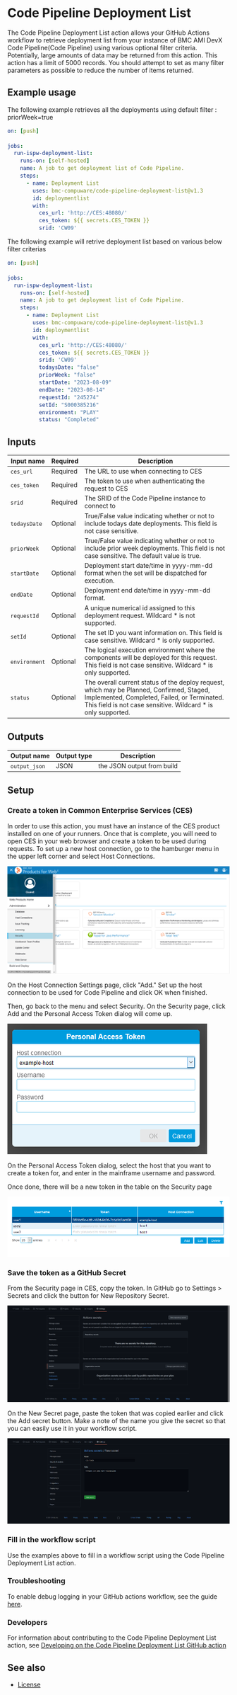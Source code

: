 # Code Pipeline Deployment List

The Code Pipeline Deployment List action allows your GitHub Actions workflow to retrieve deployment list from your instance of BMC AMI DevX Code Pipeline(Code Pipeline) using various optional filter criteria. Potentially, large amounts of data may be returned from this action. This action has a limit of 5000 records. You should attempt to set as many filter parameters as possible to reduce the number of items returned.

## Example usage

The following example retrieves all the deployments using default filter : priorWeek=true

``` yaml
on: [push]

jobs:
  run-ispw-deployment-list:
    runs-on: [self-hosted]
    name: A job to get deployment list of Code Pipeline.
    steps:
      - name: Deployment List
        uses: bmc-compuware/code-pipeline-deployment-list@v1.3
        id: deploymentlist
        with:
          ces_url: 'http://CES:48080/'
          ces_token: ${{ secrets.CES_TOKEN }}
          srid: 'CW09'
```

The following example will retrive deployment list based on various below filter criterias

``` yaml
on: [push]

jobs:
  run-ispw-deployment-list:
    runs-on: [self-hosted]
    name: A job to get deployment list of Code Pipeline.
    steps:
      - name: Deployment List
        uses: bmc-compuware/code-pipeline-deployment-list@v1.3
        id: deploymentlist
        with:
          ces_url: 'http://CES:48080/'
          ces_token: ${{ secrets.CES_TOKEN }}
          srid: 'CW09'
          todaysDate: "false"
          priorWeek: "false"
          startDate: "2023-08-09"
          endDate: "2023-08-14"
          requestId: "245274"
          setId: "S000385216"
          environment: "PLAY"
          status: "Completed"
```

## Inputs

| Input name | Required | Description |
| ---------- | -------- | ----------- |
| `ces_url` | Required | The URL to use when connecting to CES |
| `ces_token` | Required | The token to use when authenticating the request to CES |
| `srid` | Required | The SRID of the Code Pipeline instance to connect to |
| `todaysDate` | Optional |True/False value indicating whether or not to include todays date deployments. This field is not case sensitive. |
| `priorWeek` | Optional | True/False value indicating whether or not to include prior week deployments. This field is not case sensitive. The default value is true. |
| `startDate` | Optional | Deployment start date/time in yyyy-mm-dd format when the set will be dispatched for execution. |
| `endDate` | Optional | Deployment end date/time in yyyy-mm-dd format. |
| `requestId` | Optional | A unique numerical id assigned to this deployment request. Wildcard * is not supported. |
| `setId` | Optional | The set ID you want information on. This field is case sensitive. Wildcard * is only supported. |
| `environment` | Optional | The logical execution environment where the components will be deployed for this request. This field is not case sensitive. Wildcard * is only supported. |
| `status` | Optional | The overall current status of the deploy request, which may be Planned, Confirmed, Staged, Implemented, Completed, Failed, or Terminated. This field is not case sensitive. Wildcard * is only supported. |

## Outputs

| Output name | Output type | Description |
| ----------- | ----------- | ----------- |
| `output_json` | JSON | the JSON output from build |

## Setup

### Create a token in Common Enterprise Services (CES)

In order to use this action, you must have an instance of the CES product installed on one of your runners. Once that is complete, you will need to open CES in your web browser and create a token to be used during requests. To set up a new host connection, go to the hamburger menu in the upper left corner and select Host Connections.

![CES menu](media/ces-menu.png "CES menu")

On the Host Connection Settings page, click "Add." Set up the host connection to be used for Code Pipeline and click OK when finished.

Then, go back to the menu and select Security. On the Security page, click Add and the Personal Access Token dialog will come up.

![CES token dialog](media/ces-token-dialog.png)

On the Personal Access Token dialog, select the host that you want to create a token for, and enter in the mainframe username and password.

Once done, there will be a new token in the table on the Security page

![Security page](media/ces-token.png)

### Save the token as a GitHub Secret

From the Security page in CES, copy the token. In GitHub go to Settings > Secrets and click the button for New Repository Secret.

![Secrets page](media/github-secrets-settings.png)

On the New Secret page, paste the token that was copied earlier and click the Add secret button. Make a note of the name you give the secret so that you can easily use it in your workflow script.

![Saving secret](media/github-saving-secret.png)

### Fill in the workflow script

Use the examples above to fill in a workflow script using the Code Pipeline Deployment List action. 

### Troubleshooting

To enable debug logging in your GitHub actions workflow, see the guide [here](https://docs.github.com/en/actions/managing-workflow-runs/enabling-debug-logging).

### Developers

For information about contributing to the Code Pipeline Deployment List action, see [Developing on the Code Pipeline Deployment List GitHub action](./CONTRIBUTING.md)

## See also
- [License](LICENSE.txt)
